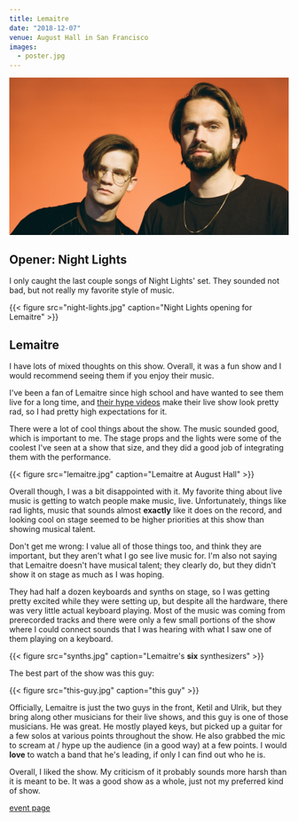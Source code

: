 ```yaml
---
title: Lemaitre
date: "2018-12-07"
venue: August Hall in San Francisco
images:
  - poster.jpg
---
```


![Lemaitre](poster.jpg)

## Opener: Night Lights

I only caught the last couple songs of Night Lights' set.
They sounded not bad, but not really my favorite style of music.

{{< figure src="night-lights.jpg" caption="Night Lights opening for Lemaitre" >}}

## Lemaitre

I have lots of mixed thoughts on this show.
Overall, it was a fun show and I would recommend seeing them if you enjoy their
music.

I've been a fan of Lemaitre since high school and have wanted to see them
live for a long time, and
[their hype videos](https://www.youtube.com/watch?v=tBd537v7g2A)
make their live show look pretty rad, so I had pretty high expectations for it.

There were a lot of cool things about the show.
The music sounded good, which is important to me.
The stage props and the lights were some of the coolest I've seen at a show
that size, and they did a good job of integrating them with the performance.

{{< figure src="lemaitre.jpg" caption="Lemaitre at August Hall" >}}

Overall though, I was a bit disappointed with it.
My favorite thing about live music is getting to watch people make music, live.
Unfortunately, things like rad lights, music that sounds almost __exactly__
like it does on the record, and looking cool on stage seemed to be higher
priorities at this show than showing musical talent.

Don't get me wrong: I value all of those things too, and think they are
important, but they aren't what I go see live music for.
I'm also not saying that Lemaitre doesn't have musical talent; they
clearly do, but they didn't show it on stage as much as I was hoping.

They had half a dozen keyboards and synths on stage, so I was getting
pretty excited while they were setting up,
but despite all the hardware, there was very little actual keyboard playing.
Most of the music was coming from prerecorded tracks and there were only a few
small portions of the show where I could connect sounds that I was hearing with
what I saw one of them playing on a keyboard.

{{< figure src="synths.jpg" caption="Lemaitre's **six** synthesizers" >}}

The best part of the show was this guy:

{{< figure src="this-guy.jpg" caption="this guy" >}}

Officially, Lemaitre is just the two guys in the front,
Ketil and Ulrik, but they bring along other musicians for their live shows,
and this guy is one of those musicians.
He was great.
He mostly played keys, but picked up a guitar for a few solos
at various points throughout the show.
He also grabbed the mic to scream at / hype up the audience (in a good way)
at a few points.
I would **love** to watch a band that he's leading,
if only I can find out who he is.

Overall, I liked the show.
My criticism of it probably sounds more harsh than it is meant to be.
It was a good show as a whole, just not my preferred kind of show.

[event page](https://www.augusthallsf.com/events/2018/12/7/lemaitre)
